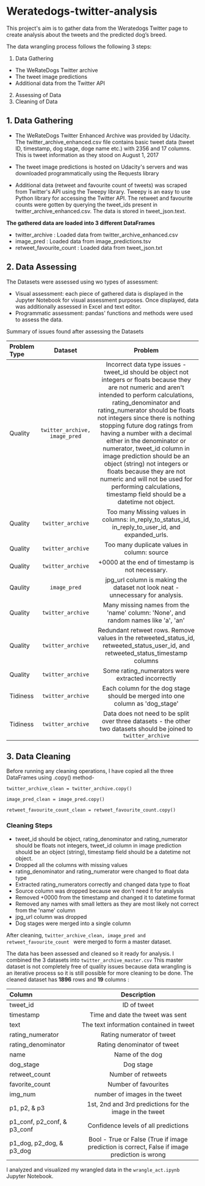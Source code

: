 # Weratedogs-twitter-analysis

This project's aim is to gather data from the Weratedogs Twitter page to create analysis about the tweets and the predicted dog’s breed.

The data wrangling process follows the following 3 steps:
1. Data Gathering 
  - The WeRateDogs Twitter archive
  - The tweet image predictions
  - Additional data from the Twitter API
2. Assessing of Data 
3. Cleaning of Data 

## 1. Data Gathering 

- The WeRateDogs Twitter Enhanced Archive was provided by Udacity. 
The twitter_archive_enhanced.csv file contains basic tweet data (tweet ID, timestamp, dog stage, doge name etc.) with 2356 and 17 columns. This is tweet information as they stood on August 1, 2017

- The tweet image predictions is hosted on Udacity's servers and was downloaded programmatically using the Requests library 

- Additional data (retweet and favourite count of tweets) was scraped from Twitter's API using the Tweepy library. Tweepy is an easy to use Python library for accessing the Twitter API. 
The retweet and favourite counts were gotten by querying the tweet_ids present in twitter_archive_enhanced.csv. The data is stored in tweet_json.text. 

**The gathered data are loaded into 3 different DataFrames**
- twitter_archive : Loaded data from twitter_archive_enhanced.csv
- image_pred : Loaded data from image_predictions.tsv
- retweet_favourite_count : Loaded data from tweet_json.txt


## 2. Data Assessing

The Datasets were assessed using wo types of assessment:
- Visual assessment: each piece of gathered data is displayed in the Jupyter Notebook for visual assessment purposes. Once displayed, data was additionally assessed in Excel and text editor. 
- Programmatic assessment: pandas' functions and methods were used to assess the data.

Summary of issues found after assessing the Datasets 

|Problem Type      | Dataset | Problem|
| :---       | :---: | :---: |
|Quality            |	```twitter_archive, image_pred``` |Incorrect data type issues - tweet_id should be object not integers or floats because they are not numeric and aren't intended to perform calculations,  rating_denominator and rating_numerator should be floats not integers since there is nothing stopping future dog ratings from having a number with a decimal either in the denominator or numerator, tweet_id column in image prediction should be an object (string) not integers or floats because they are not numeric and will not be used for performing calculations, timestamp field should be a datetime not object.
|Quality | ```twitter_archive``` | Too many Missing values in columns: in_reply_to_status_id, in_reply_to_user_id, and expanded_urls. 
|Quality | ```twitter_archive``` | Too many duplicate values in column: source
|Quality | ```twitter_archive``` | +0000 at the end of timestamp is not necessary.
|Qaulity |```image_pred``` | jpg_url column is making the dataset not look neat - unnecessary for analysis. 
|Quality |```twitter_archive``` | Many missing names from the 'name' column: 'None', and random names like 'a', 'an'
|Quality |```twitter_archive``` |  Redundant retweet rows. Remove values in the retweeted_status_id, retweeted_status_user_id, and retweeted_status_timestamp columns 
|Quality |```twitter_archive``` | Some rating_numerators were extracted incorrectly
|Tidiness | ```twitter_archive``` | Each column for the dog stage should be merged into one column as 'dog_stage'
|Tidiness | ```twitter_archive``` | Data does not need to be split over three datasets - the other two datasets should be joined to ```twitter_archive```

## 3. Data Cleaning
Before running any cleaning operations, I have copied all the three DataFrames using .copy() method- 

```twitter_archive_clean = twitter_archive.copy()```

```image_pred_clean = image_pred.copy()```

```retweet_favourite_count_clean = retweet_favourite_count.copy()```

### Cleaning Steps 
- tweet_id should be object, rating_denominator and rating_numerator should be floats not integers, tweet_id column in image prediction should be an object (string), timestamp field should be a datetime not object.
- Dropped all the columns with missing values
- rating_denominator and rating_numerator were changed to float data type 
- Extracted rating_numerators correctly and changed data type to float 
- Source column was dropped because we don't need it for analysis
- Removed +0000 from the timestamp and changed it to datetime format 
- Removed any names with small letters as they are most likely not correct from the 'name' column
- jpg_url column was dropped 
- Dog stages were merged into a single column 

After cleaning, ```twitter_archive_clean, image_pred and retweet_favourite_count ``` were merged to form a master dataset.

The data has been assessed and cleaned so it ready for analysis. I combined the 3 datasets into ```twitter_archive_master.csv```
This master dataset is not completely free of quality issues because data wrangling is an iterative process so it is still possible for more cleaning to be done. 
The cleaned dataset has **1896** rows and **19** columns :

|Column      | Description|
| :---       | :---: |
|tweet_id            |	ID of tweet | 
|timestamp | Time and date the tweet was sent | 
|text | The text information contained in tweet|
|rating_numerator | Rating numerator of tweet |
|rating_denominator  | Rating denominator of tweet |
|name | Name of the dog |
|dog_stage | Dog stage |
|retweet_count | Number of retweets |
|favorite_count | Number of favourites |
|img_num | number of images in the tweet | 
|p1, p2, & p3 | 1st, 2nd and 3rd predictions for the image in the tweet | 
|p1_conf, p2_conf, & p3_conf | Confidence levels of all predictions | 
|p1_dog, p2_dog, & p3_dog | Bool - True or False (True if image prediction is correct, False if image prediction is wrong |


I analyzed and visualized my wrangled data in the ``` wrangle_act.ipynb ``` Jupyter Notebook.
